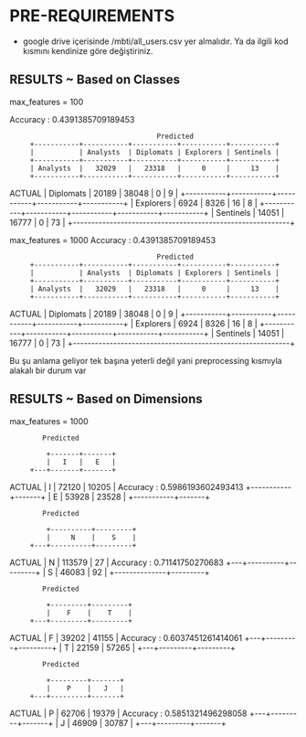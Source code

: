 # PRE-REQUIREMENTS

* google drive içerisinde /mbti/all_users.csv yer almalıdır. Ya da ilgili kod kısmını kendinize göre değiştiriniz.


## RESULTS ~ Based on Classes

max_features = 100

Accuracy : 0.4391385709189453

                                        Predicted 
         +-----------+-----------+-----------+-----------+-----------+
         |           | Analysts  | Diplomats | Explorers | Sentinels |
         +-----------+-----------+-----------+-----------+-----------+
         | Analysts  |   32029   |   23318   |     0     |     13    |
         +-----------+-----------+-----------+-----------+-----------+
ACTUAL   | Diplomats |   20189   |   38048   |     0     |     9     |
         +-----------+-----------+-----------+-----------+-----------+
         | Explorers |   6924    |   8326    |     16    |     8     |
         +-----------+-----------+-----------+-----------+-----------+
         | Sentinels |   14051   |   16777   |     0     |     73    |
         +-----------------------------------------------------------+



max_features = 1000
Accuracy : 0.4391385709189453



                                        Predicted 
         +-----------+-----------+-----------+-----------+-----------+
         |           | Analysts  | Diplomats | Explorers | Sentinels |
         +-----------+-----------+-----------+-----------+-----------+
         | Analysts  |   32029   |   23318   |     0     |     13    |
         +-----------+-----------+-----------+-----------+-----------+
ACTUAL   | Diplomats |   20189   |   38048   |     0     |     9     |
         +-----------+-----------+-----------+-----------+-----------+
         | Explorers |   6924    |   8326    |     16    |     8     |
         +-----------+-----------+-----------+-----------+-----------+
         | Sentinels |   14051   |   16777   |     0     |     73    |
         +-----------------------------------------------------------+



Bu şu anlama geliyor tek başına yeterli değil yani preprocessing
kısmıyla alakalı bir durum var


## RESULTS ~ Based on Dimensions

max_features = 1000

            Predicted                        

             +-------+-------+
             |   I   |   E   |
         +---+-------+-------+
ACTUAL   | I | 72120 | 10205 |              Accuracy : 0.5986193602493413
         +-----------+-------+
         | E | 53928 | 23528 |
         +-----------+-------+
         

            Predicted                        

             +----------+---------+
             |     N    |    S    |
         +---+----------+---------+
ACTUAL   | N |  113579  |    27   |              Accuracy : 0.71141750270683
         +---+----------+---------+
         | S |  46083   |    92   |
         +--------------+---------+


            Predicted                        

             +---------+---------+
             |    F    |    T    |
         +---+---------+---------+
ACTUAL   | F |  39202  |  41155  |              Accuracy : 0.6037451261414061
         +---+---------+---------+
         | T |  22159  |  57265  |
         +---+---------+---------+


            Predicted                        

             +---------+-------+
             |    P    |   J   |
         +---+---------+-------+
ACTUAL   | P |  62706  | 19379 |              Accuracy : 0.5851321496298058
         +---+---------+-------+
         | J |  46909  | 30787 |
         +---+---------+-------+
         